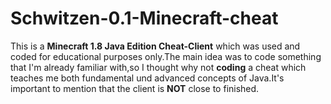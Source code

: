 
# Schwitzen-0.1-Minecraft-cheat

This is a <strong>Minecraft 1.8 Java Edition Cheat-Client</strong> which was used and coded for educational purposes only.The main idea was to code something that I'm already familiar with,so I thought why not <strong>coding</strong> a cheat which teaches me both fundamental und advanced concepts of Java.It's important to mention that the client is <strong>NOT</strong> close to finished.



